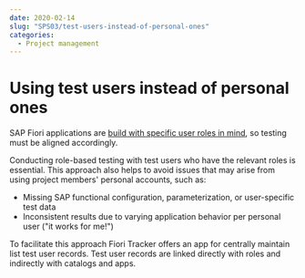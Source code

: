```yaml
---
date: 2020-02-14
slug: "SPS03/test-users-instead-of-personal-ones"
categories:
  - Project management
---
```

# Using test users instead of personal ones 

SAP Fiori applications are [build with specific user roles in mind](https://experience.sap.com/fiori-design-web/design-principles/#rolebased), so testing must be aligned accordingly.

<!-- more -->
Conducting role-based testing with test users who have the relevant roles is essential. This approach also helps to avoid issues that may arise from using project members' personal accounts, such as:

- Missing SAP functional configuration, parameterization, or user-specific test data
- Inconsistent results due to varying application behavior per personal user ("it works for me!")

To facilitate this approach Fiori Tracker offers an app for centrally maintain list test user records. Test user records are linked directly with roles and indirectly with catalogs and apps.